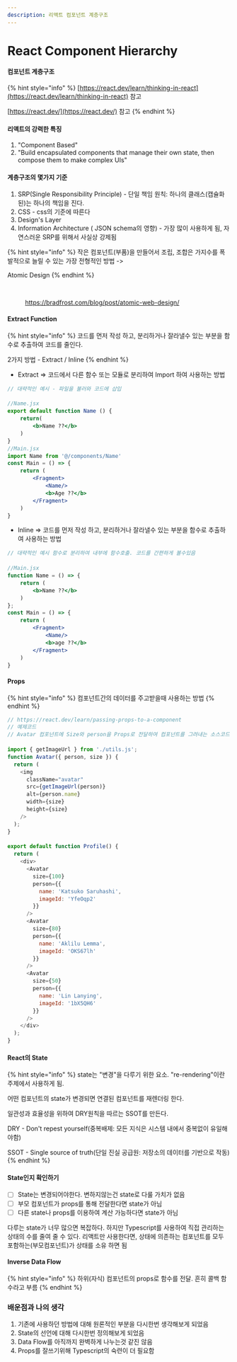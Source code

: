 ```yaml
---
description: 리액트 컴포넌트 계층구조
---
```


# React Component Hierarchy

#### 컴포넌트 계층구조

{% hint style="info" %}
[https://react.dev/learn/thinking-in-react](https://react.dev/learn/thinking-in-react) 참고

[https://react.dev/](https://react.dev/) 참고
{% endhint %}

#### 리액트의 강력한 특징

1. "Component Based"
2. "Build encapsulated components that manage their own state, then compose them to make complex UIs"

#### 계층구조의 몇가지 기준

1. SRP(Single Responsibility Principle) - 단일 책임 원칙: 하나의 클래스(캡슐화된)는 하나의 책임을 진다.
2. CSS - css의 기준에 따른다
3. Design's Layer
4. Information Architecture ( JSON schema의 영향) - 가장 많이 사용하게 됨, 자연스러운 SRP를 위해서 사실상 강제됨

{% hint style="info" %}
작은 컴포넌트(부품)을 만들어서 조립, 조합은 가지수를 폭발적으로 늘릴 수 있는 가장 전형적인 방법 ->&#x20;

Atomic Design
{% endhint %}

<figure><img src="../.gitbook/assets/스크린샷 2023-04-29 오후 9.19.31.png" alt=""><figcaption><p><a href="https://bradfrost.com/blog/post/atomic-web-design/">https://bradfrost.com/blog/post/atomic-web-design/</a></p></figcaption></figure>

#### Extract Function

{% hint style="info" %}
코드를 먼저 작성 하고, 분리하거나 잘라낼수 있는 부분을 함수로 추출하여 코드를 줄인다.

2가지 방법 - Extract / Inline
{% endhint %}

* Extract => 코드에서 다른 함수 또는 모듈로 분리하여 Import 하여 사용하는 방법

```jsx
// 대략적인 예시 - 파일을 불러와 코드에 삽입

//Name.jsx
export default function Name () {
    return(
        <b>Name ??</b>
    )
}
//Main.jsx
import Name from '@/components/Name'
const Main = () => {
    return (
        <Fragment>
            <Name/>
            <b>Age ??</b>
        </Fragment>
    )
}
```

* Inline => 코드를 먼저 작성 하고, 분리하거나 잘라낼수 있는 부분을 함수로 추출하여 사용하는 방법

```jsx
// 대략적인 예시 함수로 분리하여 내부에 함수호출. 코드를 간편하게 볼수있음

//Main.jsx
function Name = () => {
    return (
        <b>Name ??</b>
    )
};
const Main = () => {
    return (
        <Fragment>
            <Name/>
            <b>age ??</b>
        </Fragment>
    )
}
```

#### Props&#x20;

{% hint style="info" %}
컴포넌트간의 데이터를 주고받을때 사용하는 방법
{% endhint %}

```javascript
// https://react.dev/learn/passing-props-to-a-component
// 예제코드
// Avatar 컴포넌트에 Size와 person을 Props로 전달하여 컴포넌트를 그려내는 소스코드

import { getImageUrl } from './utils.js';
function Avatar({ person, size }) {
  return (
    <img
      className="avatar"
      src={getImageUrl(person)}
      alt={person.name}
      width={size}
      height={size}
    />
  );
}

export default function Profile() {
  return (
    <div>
      <Avatar
        size={100}
        person={{ 
          name: 'Katsuko Saruhashi', 
          imageId: 'YfeOqp2'
        }}
      />
      <Avatar
        size={80}
        person={{
          name: 'Aklilu Lemma', 
          imageId: 'OKS67lh'
        }}
      />
      <Avatar
        size={50}
        person={{ 
          name: 'Lin Lanying',
          imageId: '1bX5QH6'
        }}
      />
    </div>
  );
}

```

#### React의 State

{% hint style="info" %}
state는 "변경"을 다루기 위한 요소. "re-rendering"이란 주제에서 사용하게 됨.

어떤 컴포넌트의 state가 변경되면 연결된 컴포넌트를 재렌더링 한다.

일관성과 효율성을 위하여 DRY원칙을 따르는 SSOT를 만든다.

DRY - Don't repest yourself(중복배제: 모든 지식은 시스템 내에서 중복없이 유일해야함)

SSOT - Single source of truth(단일 진실 공급원: 저장소의 데이터를 기반으로 작동)
{% endhint %}

#### State인지 확인하기

* [ ] State는 변경되어야한다. 변하지않는건 state로 다룰 가치가 없음
* [ ] 부모 컴포넌트가 props를 통해 전달한다면 state가 아님
* [ ] 다른 state나 props를 이용하여 계산 가능하다면 state가 아님

다루는 state가 너무 많으면 복잡하다. 하지만 Typescript를 사용하여 직접 관리하는 상태의 수를 줄여 줄 수 있다. 리액트만 사용한다면, 상태에 의존하는 컴포넌트를 모두 포함하는(부모컴포넌트)가 상태를 소유 하면 됨&#x20;

#### Inverse Data Flow

{% hint style="info" %}
하위(자식) 컴포넌트의 props로 함수를 전달. 흔히 콜백 함수라고 부름
{% endhint %}

### 배운점과 나의 생각

1. 기존에 사용하던 방법에 대해 원론적인 부분을 다시한번 생각해보게 되었음
2. State의 선언에 대해 다시한번 정의해보게 되었음
3. Data Flow를 아직까지 완벽하게 나누는것 같진 않음
4. Props를 잘쓰기위해 Typescript의 숙련이 더 필요함

